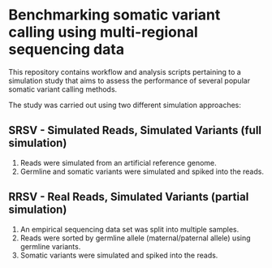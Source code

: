 # Benchmarking somatic variant calling using multi-regional sequencing data

This repository contains workflow and analysis scripts pertaining to a simulation study that aims to assess the performance of several popular somatic variant calling methods.

The study was carried out using two different simulation approaches:

## SRSV - Simulated Reads, Simulated Variants (full simulation)

1. Reads were simulated from an artificial reference genome. 
2. Germline and somatic variants were simulated and spiked into the reads.

## RRSV - Real Reads, Simulated Variants (partial simulation)

1. An empirical sequencing data set was split into multiple samples.
2. Reads were sorted by germline allele (maternal/paternal allele) using germline variants.
3. Somatic variants were simulated and spiked into the reads.
